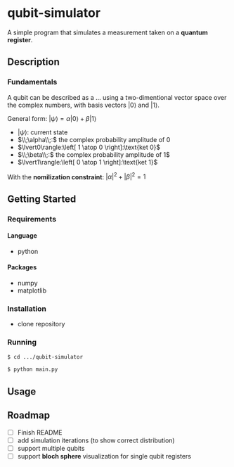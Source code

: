 # qubit-simulator
A simple program that simulates a measurement taken on a **quantum register**.

## Description

### Fundamentals
A qubit can be described as a ... using a two-dimentional vector space over the complex numbers, with basis vectors $\lvert0\rangle$ and $\lvert1\rangle$. 

General form: $\lvert\psi\rangle = \alpha\lvert0\rangle + \beta\lvert1\rangle$

- $\lvert\psi\rangle:$ current state
- $\\;\alpha\\;:$ the complex probability amplitude of $0$
- $\lvert0\rangle:\left[ 1 \atop 0 \right]:\text{ket 0}$
- $\\;\beta\\;:$ the complex probability amplitude of 1$
- $\lvert1\rangle:\left[ 0 \atop 1 \right]:\text{ket 1}$

With the **nomilization constraint**: $\lvert\alpha\rvert^{2} + \lvert\beta\rvert^{2} = 1$

## Getting Started

### Requirements
#### Language
- python
#### Packages
- numpy
- matplotlib

### Installation
- clone repository

### Running
```sh
$ cd .../qubit-simulator
```
```sh
$ python main.py 
```

## Usage

## Roadmap
- [ ] Finish README
- [ ] add simulation iterations (to show correct distribution)
- [ ] support multiple qubits
- [ ] support **bloch sphere** visualization for single qubit registers
